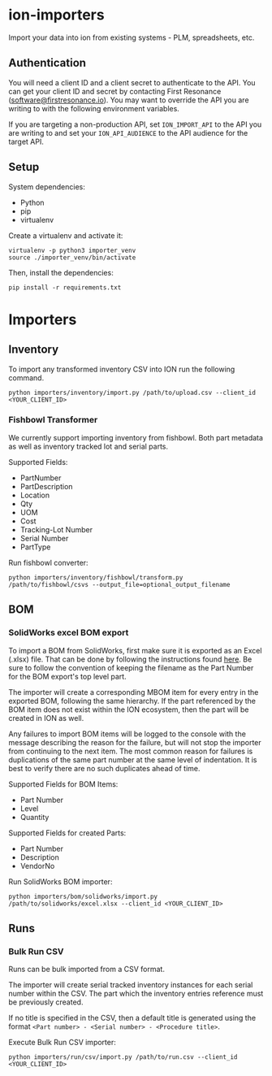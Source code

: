 # ion-importers
Import your data into ion from existing systems - PLM, spreadsheets, etc.

## Authentication
You will need a client ID and a client secret to authenticate to the API. You can get your client ID and secret by contacting First Resonance (software@firstresonance.io). You may want to override the API you are writing to with the following environment variables.

If you are targeting a non-production API, set `ION_IMPORT_API` to the API you are writing to and set your  `ION_API_AUDIENCE` to the API audience for the target API.

## Setup

System dependencies:
- Python
- pip
- virtualenv

Create a virtualenv and activate it:

```
virtualenv -p python3 importer_venv
source ./importer_venv/bin/activate
```

Then, install the dependencies:

```
pip install -r requirements.txt
```

# Importers

## Inventory

To import any transformed inventory CSV into ION run the following command.
```
python importers/inventory/import.py /path/to/upload.csv --client_id <YOUR_CLIENT_ID>
```

### Fishbowl Transformer

We currently support importing inventory from fishbowl. Both part metadata as well as inventory tracked lot and serial parts.

Supported Fields:
* PartNumber
* PartDescription
* Location
* Qty
* UOM
* Cost
* Tracking-Lot Number
* Serial Number
* PartType

Run fishbowl converter:
```
python importers/inventory/fishbowl/transform.py /path/to/fishbowl/csvs --output_file=optional_output_filename
```

## BOM

### SolidWorks excel BOM export

To import a BOM from SolidWorks, first make sure it is exported as an Excel (.xlsx) file. That can be done by following the instructions found [here](https://help.solidworks.com/2019/english/SolidWorks/sldworks/t_Saving_BOMs.htm). Be sure to follow the convention of keeping the filename as the Part Number for the BOM export's top level part.

The importer will create a corresponding MBOM item for every entry in the exported BOM, following the same hierarchy. If the part referenced by the BOM item does not exist within the ION ecosystem, then the part will be created in ION as well.

Any failures to import BOM items will be logged to the console with the message describing the reason for the failure, but will not stop the importer from continuing to the next item. The most common reason for failures is duplications of the same part number at the same level of indentation. It is best to verify there are no such duplicates ahead of time.

Supported Fields for BOM Items:
* Part Number
* Level
* Quantity

Supported Fields for created Parts:
* Part Number
* Description
* VendorNo


Run SolidWorks BOM importer:
```
python importers/bom/solidworks/import.py /path/to/solidworks/excel.xlsx --client_id <YOUR_CLIENT_ID>
```

## Runs

### Bulk Run CSV

Runs can be bulk imported from a CSV format.

The importer will create serial tracked inventory instances for each serial number within the CSV. The part which the inventory entries reference must be previously created.

If no title is specified in the CSV, then a default title is generated using the format `<Part number> - <Serial number> - <Procedure title>`.

Execute Bulk Run CSV importer:
```
python importers/run/csv/import.py /path/to/run.csv --client_id <YOUR_CLIENT_ID>
```